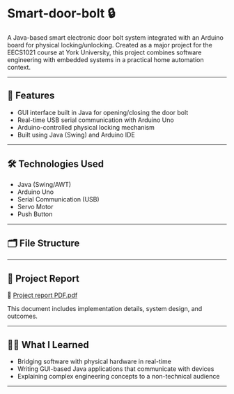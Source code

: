# Smart-door-bolt 🔒

A Java-based smart electronic door bolt system integrated with an Arduino board for physical locking/unlocking. Created as a major project for the EECS1021 course at York University, this project combines software engineering with embedded systems in a practical home automation context.

---

## 📌 Features
- GUI interface built in Java for opening/closing the door bolt
- Real-time USB serial communication with Arduino Uno
- Arduino-controlled physical locking mechanism
- Built using Java (Swing) and Arduino IDE

---

## 🛠️ Technologies Used
- Java (Swing/AWT)
- Arduino Uno
- Serial Communication (USB)
- Servo Motor
- Push Button

---

## 🗂️ File Structure


---

## 📄 Project Report
📎 [Project report PDF.pdf](./Project%20report%20PDF.pdf)

This document includes implementation details, system design, and outcomes.

---

## 👨‍💻 What I Learned
- Bridging software with physical hardware in real-time
- Writing GUI-based Java applications that communicate with devices
- Explaining complex engineering concepts to a non-technical audience

---
